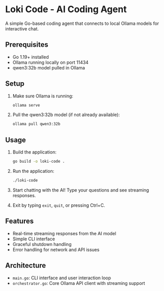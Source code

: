 # Loki Code - AI Coding Agent

A simple Go-based coding agent that connects to local Ollama models for interactive chat.

## Prerequisites

- Go 1.19+ installed
- Ollama running locally on port 11434
- qwen3:32b model pulled in Ollama

## Setup

1. Make sure Ollama is running:
   ```bash
   ollama serve
   ```

2. Pull the qwen3:32b model (if not already available):
   ```bash
   ollama pull qwen3:32b
   ```

## Usage

1. Build the application:
   ```bash
   go build -o loki-code .
   ```

2. Run the application:
   ```bash
   ./loki-code
   ```

3. Start chatting with the AI! Type your questions and see streaming responses.

4. Exit by typing `exit`, `quit`, or pressing Ctrl+C.

## Features

- Real-time streaming responses from the AI model
- Simple CLI interface
- Graceful shutdown handling
- Error handling for network and API issues

## Architecture

- `main.go`: CLI interface and user interaction loop
- `orchestrator.go`: Core Ollama API client with streaming support